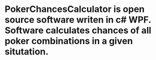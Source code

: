# PokerChancesCalculator is open source software writen in c# WPF. Software calculates chances of all poker combinations in a given situtation.
